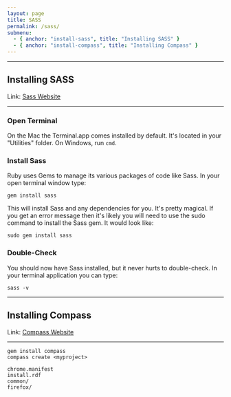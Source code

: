 ```yaml
---
layout: page
title: SASS
permalink: /sass/
submenu:
  - { anchor: "install-sass", title: "Installing SASS" }
  - { anchor: "install-compass", title: "Installing Compass" }
---
```


---

## Installing SASS<a name="install-sass">&nbsp;</a>

Link: [Sass Website](http://sass-lang.com/)

---

### Open Terminal

On the Mac the Terminal.app comes installed by default. It's located in your "Utilities" folder. On Windows, run `cmd`.

### Install Sass

Ruby uses Gems to manage its various packages of code like Sass. In your open terminal window type:

```
gem install sass
```

This will install Sass and any dependencies for you. It's pretty magical. If you get an error message then it's likely you will need to use the sudo command to install the Sass gem. It would look like:

```
sudo gem install sass
```

### Double-Check

You should now have Sass installed, but it never hurts to double-check. In your terminal application you can type:

```
sass -v
```

---

## Installing Compass<a name="install-compass">&nbsp;</a>

Link: [Compass Website](http://compass-style.org/)

---

```
gem install compass
compass create <myproject>
```

```
chrome.manifest
install.rdf
common/
firefox/
```